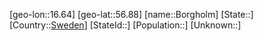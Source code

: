 ﻿---
location: [56.88,16.64]
type: City
tags:
- geo/City


SpocWebEntityId: 29276
isDeleted: false
confidential: public

---
[geo-lon::16.64]
[geo-lat::56.88]
[name::Borgholm]
[State::]
[Country::[Sweden](geo/Continent/Europe/Sweden.md)]
[StateId::]
[Population::]
[Unknown::]

